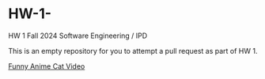 # HW-1-

HW 1 Fall 2024 Software Engineering / IPD 

This is an empty repository for you to attempt a pull request as part of HW 1.


[Funny Anime Cat Video](https://youtu.be/nlLhw1mtCFA)

